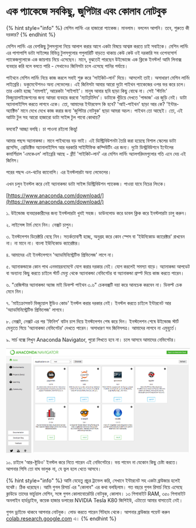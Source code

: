 # এক প্যাকেজে সবকিছু, জুপিটার এবং কোলাব নোটবুক

{% hint style="info" %}
মেশিন লার্নিং এর হাজারো প্যাকেজ। মানলাম। বললেন আপনি। তবে, শুরুতে কী দরকার?
{% endhint %}

মেশিন লার্নিং এর বেশকিছু টুলসগুলো নিয়ে আলাপ করার আগে একটা বিষয়ে আশ্বস্ত করতে চাই সবাইকে। মেশিন লার্নিং এর পাশাপাশি ডাটা সাইন্সের বিভিন্ন টুলসগুলোর পপুলারিটি বাড়তে থাকায় কেউ কেউ ওই দরকারি সব ওপেনসোর্স প্যাকেজগুলোকে এক জায়গায় নিয়ে এসেছেন। মানে, বুঝতেই পারছেন উইন্ডোজে এক ক্লিকে ইনস্টল! আমি লিনাক্স ব্যবহার করি বলে বলতে পারি - সেখানেও জিনিসটা চলে এসেছে পানির পর্যায়ে। 

পাইথনে মেশিন লার্নিং নিয়ে কাজ করলে সবাই শুরু করে 'সাইকিট-লার্ন' দিয়ে। আসলেই তাই। অসাধারণ মেশিন লার্নিং লাইব্রেরি। ডকুমেন্টেশনও অন্য লেভেলের। এই জিনিসটা আবার আরো দুটো পাইথন প্যাকেজের ওপর ভর করে চলে। তার একটা হচ্ছে 'নামপাই', আরেকটা 'সাইপাই'। মানুষ আবার ছবি ছাড়া কিছু বোঝে না। সেই 'স্টানিং' ভিজ্যুয়ালাইজেশনের জন্য আমরা ব্যবহার করবো 'ম্যাটপ্লটলিব'। ডাটাকে খুঁচিয়ে দেখতে 'পান্ডাজ' এর জুড়ি নেই। ডাটা অ্যানালাইসিস করতে লাগবে একে। তো, আমাদের ইন্টারফেস কি হবে? 'আই-পাইথন' ছাড়া আর কে? 'ইন্টার-অ্যাক্টিভ' মানে দেখে দেখে কাজ করার জন্য 'জুপিটার নোটবুক' ছাড়া আমরা অচল। পাইথন তো আছেই। তো, এই আটটা টুল সহ আরো হাজারো ডাটা সাইন্স টুল পাবো কোথায়? 

বলবো? আচ্ছা বলছি। চা পাওনা রইলো কিন্তু! 

আমার পছন্দ অ্যানাকন্ডা। মানে পাইথনের বড় ভাই। এই ডিস্ট্রিবিউশনটা তৈরি করা হয়েছে বিশাল স্কেলের ডাটা প্রসেসিং, প্রেডিক্টিভ অ্যানালাইসিস আর দরকারি সাইন্টিফিক কম্পিউটিং এর জন্য। দুটো ডিস্ট্রবিউশনে ইন্টেলের কমার্শিয়াল 'এমকেএল' লাইব্রেরি আছে - ফ্রী! 'সাইকিট-লার্ন' এর মেশিন লার্নিং অ্যালগরিদমগুলোর গতি এনে দেয় এই জিনিস। 

পরের পছন্দ এন-থটের ক্যানোপি। এর ইনস্টলারটা অন্য লেভেলের। 

এখন চলুন ইনস্টল করে নেই অ্যানাকন্ডা ডাটা সাইন্স ডিস্ট্রিবিউশন প্যাকেজ। পাওয়া যাবে নিচের লিংকে। 

[https://www.anaconda.com/download/](https://www.anaconda.com/download/) 

১. উইন্ডোজ ব্যবহারকারীদের জন্য ইনস্টলারটা খুবই সহজ। ডাউনলোড করে ডাবল ক্লিক করে ইনস্টলারটা চালু করুন। 

২. লাইসেন্স টার্ম মেনে নিন। নেক্সট চাপুন। 

৩. ইনস্টলেশন ডিরেক্টরি বেছে নিন। সতর্কতাবাণী হচ্ছে, অনুগ্রহ করে কোন স্পেস বা 'ইউনিকোড ক্যারেক্টার' রাখবেন না। না মানে না। বাংলা ইউনিকোড ক্যারেক্টার। 

৪. আমাদের এই ইনস্টলেশনে 'অ্যাডমিনিস্ট্রেটিভ প্রিভিলেজ' লাগে না।

৫.  অ্যানাকন্ডাকে কোন পাথ এনভায়রনমেন্টে যোগ করার দরকার নেই। যোগ করলেই সমস্যা বাড়ে। অ্যানাকন্ডা আপডেট বা অন্যান্য কিছু করতে চাইলে স্টার্ট মেন্যু থেকে অ্যানাকন্ডা নেভিগেটর বা অ্যানাকন্ডা প্রম্প্ট দিয়ে কাজ করতে পারেন। 

৬. "রেজিস্টার অ্যানাকন্ডা অ্যাজ মাই ডিফল্ট পাইথন ৩.৬" চেকবক্সটি দয়া করে আনচেক করবেন না। ডিফল্ট চেক মেনে নিন। 

৭. 'মাইক্রোসফট ভিজ্যুয়াল ষ্টুডিও কোড' ইনস্টল করার দরকার নেই। ইনস্টল করতে চাইলে ইন্টারনেট আর 'অ্যাডমিনিস্ট্রেটিভ প্রিভিলেজ' লাগবে। 

৮. নেক্সট, নেক্সট এর পর 'ফিনিশ' বাটন চাপ দিয়ে ইনস্টলেশন শেষ করে দিন। ইনস্টলেশন শেষে উইন্ডোজ স্টার্ট মেন্যুতে গিয়ে 'অ্যানাকন্ডা নেভিগেটর' দেখতে পারেন। অসাধারণ সব জিনিসপত্র। আমাদের লাগবে না এমুহুর্তে। 

৯. সার্চ বক্সে লিখুন Anaconda Navigator, পুরো লিখতে হবে না। চলে আসবে আমাদের নেভিগেটর। 

![&#x985;&#x9CD;&#x9AF;&#x9BE;&#x9A8;&#x9BE;&#x995;&#x9A8;&#x9CD;&#x9A1;&#x9BE; &#x9A8;&#x9C7;&#x9AD;&#x9BF;&#x997;&#x9C7;&#x99F;&#x9B0;](../.gitbook/assets/navigator.png)

১০. চাইলে 'আর-ষ্টুডিও' ইনস্টল করে নিতে পারেন এই নেভিগেটরে। ভয় পাবেন না যেকোন কিছু চেষ্টা করতে। আপনার পিসি তো বাঘ ভালুক না, যে ভুল হলে খেতে আসবে। 

{% hint style="info" %}
আমি যেহেতু প্রচুর ট্রাভেল করি, সেখানে ইন্টারনেট সহ একটা ব্রাউজার হলেই যথেষ্ট। ঠিক ধরেছেন। আমি গুগল রিসার্চ এর "কোলাব" এর কথা বলছিলাম। গত বছরে গুগল রিসার্চ নিয়ে এসেছে ক্লাউডে তাদের ভার্চুয়াল মেশিন, সঙ্গে গুগল কোলাবোরেটরি নোটবুক, কোলাব। ১৩ গিগাবাইট RAM, ৩৫০ গিগাবাইট অনলাইন হার্ডড্রাইভ, কয়েক হাজার ডলারের NVIDIA Tesla K80 জিপিইউ, এটাতো আমার বাসাতেই নেই।  
  
গুগল ড্রাইভে থাকবে আপনার নোটবুক। লোড করতে পারেন গিটহাব থেকে। আপনার ব্রাউজার পয়েন্ট করুন [colab.research.google.com](http://colab.research.google.com) এ। 
{% endhint %}

